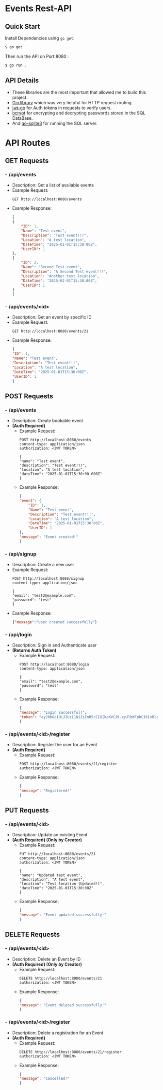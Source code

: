 # Events Rest-API

## Quick Start

Install Dependencies using `go get`:

```sh
$ go get
```

Then run the API on Port:8080 :

```sh
$ go run .
```
## API Details

- These libraries are the most important that allowed me to build this project.
- [Gin library](https://github.com/gin-gonic/gin) which was very helpful for HTTP request routing.
- [jwt-go](https://pkg.go.dev/github.com/golang-jwt/jwt/v5#section-readme) for Auth tokens in requests to verify users.
- [bcrypt](https://pkg.go.dev/golang.org/x/crypto@v0.18.0/bcrypt) for encrypting and decrypting passwords stored in the SQL DataBase.
- And [go-sqlite3](https://github.com/mattn/go-sqlite3) for running the SQL server.


# API Routes

## GET Requests

### - **/api/events**
  - Description: Get a list of available events
  - Example Request:
    ```http
    GET http://localhost:8080/events
    ```
  - Example Response:
    ```json
    [
    {
        "ID": 1,
        "Name": "Test event",
        "Description": "Test event!!!",
        "Location": "A test location",
        "DateTime": "2025-01-01T15:30:00Z",
        "UserID": 1
    },
    {
        "ID": 2,
        "Name": "Second Test event",
        "Description": "A Second Test event!!!",
        "Location": "Another test location",
        "DateTime": "2025-02-01T15:30:00Z",
        "UserID": 1
    }
    ]
    ```

### - **/api/events/&lt;id&gt;**
  - Description: Get an event by specific ID
  - Example Request:
    ```http
    GET http://localhost:8080/events/21
    ```
  - Example Response:
    ```json
    {
    "ID": 1,
    "Name": "Test event",
    "Description": "Test event!!!",
    "Location": "A test location",
    "DateTime": "2025-01-01T15:30:00Z",
    "UserID": 1
    }
    ```

## POST Requests

### - **/api/events**
  - Description: Create bookable event 
- **(Auth Required)**
  - Example Request:
    ```http
    POST http://localhost:8080/events
    content-type: application/json
    authorization: <JWT TOKEN>

    {
    "name": "Test event",
    "description": "Test event!!!",
    "location": "A test location",
    "dateTime": "2025-01-01T15:30:00.000Z"
    }
    ```
  - Example Response:
    ```json
    {
    "event": {
        "ID": 1,
        "Name": "Test event",
        "Description": "Test event!!!",
        "Location": "A test location",
        "DateTime": "2025-01-01T15:30:00Z",
        "UserID": 1
    },
    "message": "Event created!"
    }
    ```

### - **/api/signup**
  - Description: Create a new user
  - Example Request:
    ```http
    POST http://localhost:8080/signup
    content-type: application/json

    {
    "email": "test2@example.com",
    "password": "test"
    }
    ```
  - Example Response:
    ```json
    {"message":"User created successfully"}
    ```

### - **/api/login**
  - Description: Sign in and Authenticate user 
- **(Returns Auth Token)**
  - Example Request:
    ```http
    POST http://localhost:8080/login
    content-type: application/json

    {
    "email": "test2@example.com",
    "password": "test"
    }
    ```
  - Example Response:
    ```json
    {
    "message": "Login successful!",
    "token": "eyJhbGciOiJIUzI1NiIsInR5cCI6IkpXVCJ9.eyJlbWFpbCI6InRlc3QyQGV4YW1wbGUuY29tIiwiZXhwIjoxNzA2NTcyMjQzLCJ1c2VySWQiOjF9.RYcqW9laXx91E-0JNqPtyngLdYK3P9O8CvC7YgqrSVk"
    }
    ```

### - **/api/events/&lt;id&gt;/register**
  - Description: Register the user for an Event 
- **(Auth Required)**
  - Example Request:
    ```http
    POST http://localhost:8080/events/21/register
    authorization: <JWT TOKEN>
    ```
  - Example Response:
    ```json
    {
    "message": "Registered!"
    }
    ```


## PUT Requests

### - **/api/events/&lt;id&gt;**
  - Description: Update an existing Event 
- **(Auth Required) (Only by Creator)**
  - Example Request:
    ```http
    PUT http://localhost:8080/events/21
    content-type: application/json
    authorization: <JWT TOKEN>

    {
    "name": "Updated test event",
    "description": "A test event",
    "location": "Test location (Updated!)",
    "dateTime": "2025-01-01T15:30:00Z"
    }
    ```
  - Example Response:
    ```json
    {
    "message": "Event updated successfully!"
    }
    ```

## DELETE Requests

### - **/api/events/&lt;id&gt;**
  - Description: Delete an Event by ID 
- **(Auth Required) (Only by Creator)**
  - Example Request:
    ```http
    DELETE http://localhost:8080/events/21
    authorization: <JWT TOKEN>
    ```
  - Example Response:
    ```json
    {
    "message": "Event deleted successfully!"
    }
    ```
### - **/api/events/&lt;id&gt;/register**
  - Description: Delete a registration for an Event 
- **(Auth Required)**
  - Example Request:
    ```http
    DELETE http://localhost:8080/events/21/register
    authorization: <JWT TOKEN>
    ```
  - Example Response:
    ```json
    {
    "message": "Cancelled!"
    }
    ```





